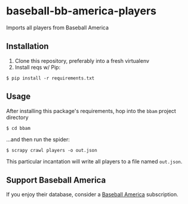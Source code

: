 # baseball-bb-america-players

Imports all players from Baseball America

## Installation

1. Clone this repository, preferably into a fresh virtualenv
2. Install reqs w/ Pip:

```shell
$ pip install -r requirements.txt
```

## Usage

After installing this package's requirements, hop into the `bbam`
project directory

```shell
$ cd bbam
```

...and then run the spider:

```shell
$ scrapy crawl players -o out.json
```

This particular incantation will write all players to a file named
`out.json`.

## Support Baseball America

If you enjoy their database, consider a
[Baseball America](http://www.baseballamerica.com/) subscription.
